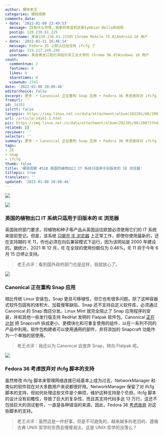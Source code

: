 ```yaml
---
author: 硬核老王
categories: 硬核观察
comments_data:
- date: '2022-01-08 22:49:53'
  message: IE有什么奇怪，我家的收音机还是Symbian Bella系统呢
  postip: 120.230.61.225
  username: 来自120.230.61.225的 Chrome Mobile 75.0|Android 10 用户
- date: '2022-01-11 16:46:14'
  message: Fedora 35 上默认已经没有 ifcfg 了
  postip: 219.217.246.246
  username: 来自黑龙江哈尔滨哈尔滨工业大学的 Chrome 96.0|Windows 10 用户
count:
  commentnum: 2
  favtimes: 0
  likes: 0
  sharetimes: 0
  viewnum: 2745
date: '2022-01-08 20:08:46'
editorchoice: false
excerpt: 更多：• Canonical 正在重构 Snap 应用 • Fedora 36 考虑放弃对 ifcfg 脚本的支持
fromurl: ''
id: 14161
islctt: false
largepic: https://img.linux.net.cn/data/attachment/album/202201/08/200737ndzvg4irpq3d7d64.jpg
url: /article-14161-1.html
pic: https://img.linux.net.cn/data/attachment/album/202201/08/200737ndzvg4irpq3d7d64.jpg.thumb.jpg
related: []
reviewer: ''
selector: ''
summary: 更多：• Canonical 正在重构 Snap 应用 • Fedora 36 考虑放弃对 ifcfg 脚本的支持
tags:
- IE
- Snap
- ifcfg
thumb: false
title: '硬核观察 #510 英国的植物出口 IT 系统只适用于旧版本的 IE 浏览器'
titlepic: true
translator: ''
updated: '2022-01-08 20:08:46'
---
```


![](/data/attachment/album/202201/08/200737ndzvg4irpq3d7d64.jpg)


![](/data/attachment/album/202201/08/200747x733s4kflsu4fwml.jpg)


### 英国的植物出口 IT 系统只适用于旧版本的 IE 浏览器


英国政府部门要求，将植物和种子等产品从英国运往欧盟必须使用它们的 IT 系统来提前登记。但是，该系统 [只能在 IE 浏览器](https://www.theregister.com/2022/01/07/defra_peach_only_works_internet_explorer/) 上正常工作，即使你使用最新的，还在支持期的 IE 11，你也必须在向后兼容模式下运行，因为该网站是 2000 年建设的。据统计，2021 年 12 月，IE 在全球的使用份额仅为 0.46%。IE 11 将于今年 6 月 15 日停止支持。



> 
> 老王点评：看到国外政府部门也是这样，我就放心了。
> 
> 
> 


![](/data/attachment/album/202201/08/200757mpeg2zmpmnpl7g7w.jpg)


### Canonical 正在重构 Snap 应用


相比传统 Linux 安装包，Snap 更具可移植性，但它也有很多问题。除了这种容器式软件包固有的体积大、加载慢等缺陷，Snap 还不支持自定义软件库，必须通过 Canonical 的 Snap 商店分发。Linux Mint 就完全阻止了 Snap 应用程序的安装，并和其他一些发行版支持 RedHat 发明的 Flatpak 软件包。Canonical [正在计划](https://www.xda-developers.com/canonical-snap-rework/) 把 Snapcraft 拆成更小、更模块化和可重复使用的组件，以在一系列不同的产品中利用。软件包构建者可以使用通用的部件，并将添加的 Snapcraft 功能作为一个单独的层使用。



> 
> 老王点评：我还以为 Canonical 会放弃 Snap，转向 Flatpak 呢。
> 
> 
> 


![](/data/attachment/album/202201/08/200828vh5e1vt3k0k51jk6.jpg)


### Fedora 36 考虑放弃对 ifcfg 脚本的支持


虽然修改 ifcfg 脚本来管理网络连接已经基本上成为过去，NetworkManager 和类似的软件现在对大多数用户来说都很好用。NetworkManager 保留了对 ifcfg 脚本的支持，但如何处理这些文件是个麻烦，维护这种支持是个负担。ifcfg 脚本的设计没有前瞻性，导致了巨大的复杂性，而且其支持代码多达 13 万行，这还不包括巨大的测试套件，一直是各种错误的来源。因此，Fedora 36 [考虑放弃](https://fedoraproject.org/wiki/Changes/NoIfcfgFiles) 对这些脚本的支持。



> 
> 老王点评：虽然这是一件好事，但是不可避免的，越来越多的老旧的、遵循古典 UNIX 哲学的东西会慢慢淘汰，这是 UNIX 哲学的没落么？
> 
> 
>